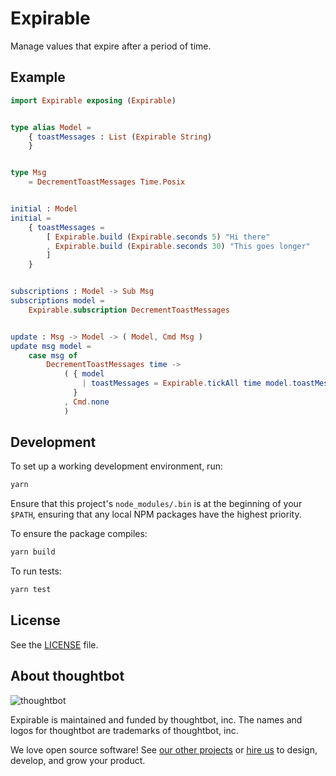 # Expirable

Manage values that expire after a period of time.

## Example

```elm
import Expirable exposing (Expirable)


type alias Model =
    { toastMessages : List (Expirable String)
    }


type Msg
    = DecrementToastMessages Time.Posix


initial : Model
initial =
    { toastMessages =
        [ Expirable.build (Expirable.seconds 5) "Hi there"
        , Expirable.build (Expirable.seconds 30) "This goes longer"
        ]
    }


subscriptions : Model -> Sub Msg
subscriptions model =
    Expirable.subscription DecrementToastMessages


update : Msg -> Model -> ( Model, Cmd Msg )
update msg model =
    case msg of
        DecrementToastMessages time ->
            ( { model
                | toastMessages = Expirable.tickAll time model.toastMessages
              }
            , Cmd.none
            )
```

## Development

To set up a working development environment, run:

```sh
yarn
```

Ensure that this project's `node_modules/.bin` is at the beginning
of your `$PATH`, ensuring that any local NPM packages have the
highest priority.

To ensure the package compiles:

```sh
yarn build
```

To run tests:

```sh
yarn test
```

## License

See the [LICENSE](/LICENSE) file.

## About thoughtbot

![thoughtbot](http://presskit.thoughtbot.com/images/thoughtbot-logo-for-readmes.svg)

Expirable is maintained and funded by thoughtbot, inc.
The names and logos for thoughtbot are trademarks of thoughtbot, inc.

We love open source software!
See [our other projects][community] or
[hire us][hire] to design, develop, and grow your product.

[community]: https://thoughtbot.com/community?utm_source=github
[hire]: https://thoughtbot.com/hire-us?utm_source=github
